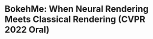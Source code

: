 # BokehMe: When Neural Rendering Meets Classical Rendering (CVPR 2022 Oral)

<!-- ### [Project Page](https://juewenpeng.github.io/BokehMe/) (uncompleted) -->

<!-- PyTorch implementation of our **CVPR2022** paper "BokehMe: When Neural Rendering Meets Classical Rendering". -->


<!-- > **NOTE**: There is a citation mistake in the paper of conference version. The disparity maps in the EBB400 dataset are predicted by MiDaS [1] instead of DPT [2]. We correct it in the arXiv version. <br/>
> [1] Towards Robust Monocular Depth Estimation: Mixing Datasets for Zero-shot Cross-dataset Transfer <br/>
> [2] Vision Transformers for Dense Prediction -->
